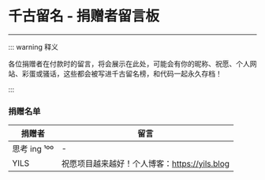# 千古留名 - 捐赠者留言板

---

::: warning 释义

各位捐赠者在付款时的留言，将会展示在此处，可能会有你的昵称、祝愿、个人网站、彩蛋或骚话，这些都会被写进千古留名榜，和代码一起永久存档！

:::

### 捐赠名单

| 捐赠者       | 留言                                          |
| ------------ | --------------------------------------------- |
| 思考 ing ¹ºº | -                                             |
| YILS         | 祝愿项目越来越好！个人博客：https://yils.blog |
